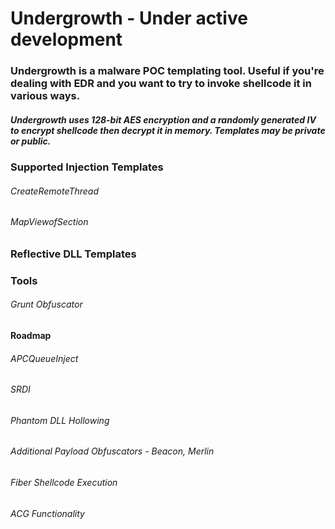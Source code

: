 # Undergrowth - Under active development

### Undergrowth is a malware POC templating tool. Useful if you're dealing with EDR and you want to try to invoke shellcode it in various ways.
##### Undergrowth uses 128-bit AES encryption and a randomly generated IV to encrypt shellcode then decrypt it in memory. Templates may be private or public. 
### Supported Injection Templates 
###### CreateRemoteThread 
###### MapViewofSection 

### Reflective DLL Templates 

### Tools
###### Grunt Obfuscator

#### Roadmap 
###### APCQueueInject 
###### SRDI 
###### Phantom DLL Hollowing
###### Additional Payload Obfuscators - Beacon, Merlin 
###### Fiber Shellcode Execution
###### ACG Functionality 
